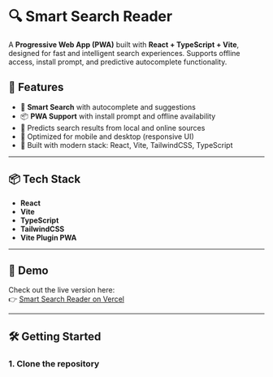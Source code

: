 # 🔍 Smart Search Reader

A **Progressive Web App (PWA)** built with **React + TypeScript + Vite**, designed for fast and intelligent search experiences. Supports offline access, install prompt, and predictive autocomplete functionality.

## 🌟 Features

- 🔎 **Smart Search** with autocomplete and suggestions
- 📦 **PWA Support** with install prompt and offline availability
- 🧠 Predicts search results from local and online sources
- 📱 Optimized for mobile and desktop (responsive UI)
- 🌈 Built with modern stack: React, Vite, TailwindCSS, TypeScript

---

## 📦 Tech Stack

- **React**
- **Vite**
- **TypeScript**
- **TailwindCSS**
- **Vite Plugin PWA**

---

## 🚀 Demo

Check out the live version here:  
👉 [Smart Search Reader on Vercel](https://smart-search-reader.vercel.app/)

---

## 🛠️ Getting Started

### 1. Clone the repository

